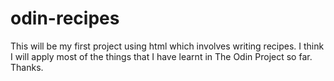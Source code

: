 # odin-recipes

This will be my first project using html which involves writing recipes. I think I will apply most of the things that I have learnt in The Odin Project so far. Thanks.
